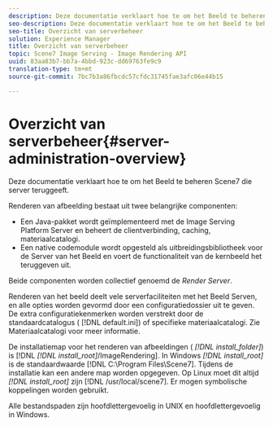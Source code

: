 ```yaml
---
description: Deze documentatie verklaart hoe te om het Beeld te beheren Scene7 die server teruggeeft.
seo-description: Deze documentatie verklaart hoe te om het Beeld te beheren Scene7 die server teruggeeft.
seo-title: Overzicht van serverbeheer
solution: Experience Manager
title: Overzicht van serverbeheer
topic: Scene7 Image Serving - Image Rendering API
uuid: 83aa83b7-bb7a-4bbd-923c-dd69763fe9c9
translation-type: tm+mt
source-git-commit: 7bc7b3a86fbcdc57cfdc31745fae3afc06e44b15

---
```



# Overzicht van serverbeheer{#server-administration-overview}

Deze documentatie verklaart hoe te om het Beeld te beheren Scene7 die server teruggeeft.

Renderen van afbeelding bestaat uit twee belangrijke componenten:

* Een Java-pakket wordt geïmplementeerd met de Image Serving Platform Server en beheert de clientverbinding, caching, materiaalcatalogi.
* Een native codemodule wordt opgesteld als uitbreidingsbibliotheek voor de Server van het Beeld en voert de functionaliteit van de kernbeeld het teruggeven uit.

Beide componenten worden collectief genoemd de *Render Server*.

Renderen van het beeld deelt vele serverfaciliteiten met het Beeld Serven, en alle opties worden gevormd door een configuratiedossier uit te geven. De extra configuratiekenmerken worden verstrekt door de standaardcatalogus ( [!DNL default.ini]) of specifieke materiaalcatalogi. Zie Materiaalcatalogi voor meer informatie.

De installatiemap voor het renderen van afbeeldingen ( *[!DNL install_folder]*) is [!DNL *[!DNL install_root]*/ImageRendering]. In Windows *[!DNL install_root]* is de standaardwaarde [!DNL C:\Program Files\Scene7]. Tijdens de installatie kan een andere map worden opgegeven. Op Linux moet dit altijd *[!DNL install_root]* zijn [!DNL /usr/local/scene7]. Er mogen symbolische koppelingen worden gebruikt.

Alle bestandspaden zijn hoofdlettergevoelig in UNIX en hoofdlettergevoelig in Windows.
